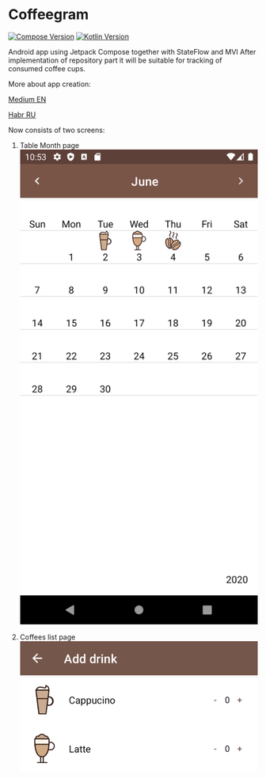 # Coffeegram

[![Compose Version](https://img.shields.io/badge/Jetpack%20Compose-1.0.0--alpha03-yellow)](https://developer.android.com/jetpack/compose)
[![Kotlin Version](https://img.shields.io/badge/Kotlin-1.4.10-blue.svg)](https://kotlinlang.org)

Android app using Jetpack Compose together with StateFlow and MVI
After implementation of repository part it will be suitable for tracking of consumed coffee cups.

More about app creation:

[Medium EN](https://proandroiddev.com/change-my-mind-or-android-development-transformation-to-jetpack-compose-coroutines-e719a342cc52)

[Habr RU](https://habr.com/ru/company/kaspersky/blog/513364/)

Now consists of two screens:
1) Table Month page
![](https://raw.githubusercontent.com/AndreySBer/Coffeegram/master/images/month_table.png)

2) Coffees list page
![](https://raw.githubusercontent.com/AndreySBer/Coffeegram/master/images/coffee_list.png)
